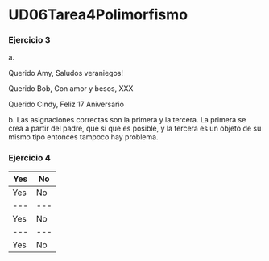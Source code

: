 # UD06Tarea4Polimorfismo
### Ejercicio 3
a. 

Querido Amy,
Saludos veraniegos!

Querido Bob,
Con amor y besos,
XXX

Querido Cindy,
Feliz 17 Aniversario

b. Las asignaciones correctas son la primera y la tercera. La primera se crea a partir del padre, que si que es posible, y la tercera es un objeto de su mismo tipo entonces tampoco hay problema.
### Ejercicio 4
| Yes | No |
| --- | --- |
| Yes | No | 
| --- | --- |
| Yes | No | 
| --- | --- |
| Yes | No | 

